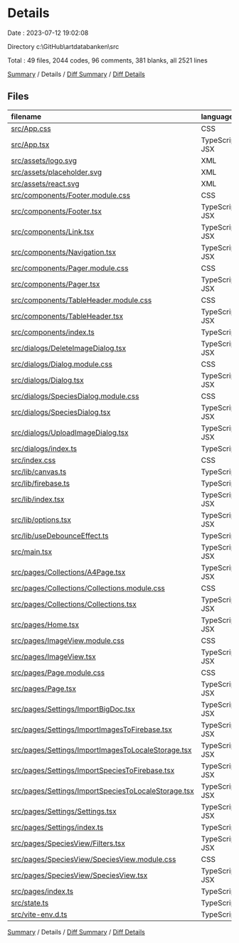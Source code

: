 # Details

Date : 2023-07-12 19:02:08

Directory c:\\GitHub\\artdatabanken\\src

Total : 49 files,  2044 codes, 96 comments, 381 blanks, all 2521 lines

[Summary](results.md) / Details / [Diff Summary](diff.md) / [Diff Details](diff-details.md)

## Files
| filename | language | code | comment | blank | total |
| :--- | :--- | ---: | ---: | ---: | ---: |
| [src/App.css](/src/App.css) | CSS | 3 | 0 | 1 | 4 |
| [src/App.tsx](/src/App.tsx) | TypeScript JSX | 35 | 4 | 9 | 48 |
| [src/assets/logo.svg](/src/assets/logo.svg) | XML | 1 | 0 | 0 | 1 |
| [src/assets/placeholder.svg](/src/assets/placeholder.svg) | XML | 1 | 0 | 0 | 1 |
| [src/assets/react.svg](/src/assets/react.svg) | XML | 1 | 0 | 0 | 1 |
| [src/components/Footer.module.css](/src/components/Footer.module.css) | CSS | 4 | 0 | 2 | 6 |
| [src/components/Footer.tsx](/src/components/Footer.tsx) | TypeScript JSX | 8 | 0 | 2 | 10 |
| [src/components/Link.tsx](/src/components/Link.tsx) | TypeScript JSX | 17 | 4 | 3 | 24 |
| [src/components/Navigation.tsx](/src/components/Navigation.tsx) | TypeScript JSX | 34 | 4 | 3 | 41 |
| [src/components/Pager.module.css](/src/components/Pager.module.css) | CSS | 20 | 0 | 5 | 25 |
| [src/components/Pager.tsx](/src/components/Pager.tsx) | TypeScript JSX | 32 | 0 | 8 | 40 |
| [src/components/TableHeader.module.css](/src/components/TableHeader.module.css) | CSS | 8 | 0 | 2 | 10 |
| [src/components/TableHeader.tsx](/src/components/TableHeader.tsx) | TypeScript JSX | 36 | 0 | 6 | 42 |
| [src/components/index.ts](/src/components/index.ts) | TypeScript | 6 | 0 | 2 | 8 |
| [src/dialogs/DeleteImageDialog.tsx](/src/dialogs/DeleteImageDialog.tsx) | TypeScript JSX | 76 | 0 | 10 | 86 |
| [src/dialogs/Dialog.module.css](/src/dialogs/Dialog.module.css) | CSS | 8 | 0 | 2 | 10 |
| [src/dialogs/Dialog.tsx](/src/dialogs/Dialog.tsx) | TypeScript JSX | 56 | 3 | 11 | 70 |
| [src/dialogs/SpeciesDialog.module.css](/src/dialogs/SpeciesDialog.module.css) | CSS | 24 | 0 | 4 | 28 |
| [src/dialogs/SpeciesDialog.tsx](/src/dialogs/SpeciesDialog.tsx) | TypeScript JSX | 168 | 0 | 20 | 188 |
| [src/dialogs/UploadImageDialog.tsx](/src/dialogs/UploadImageDialog.tsx) | TypeScript JSX | 141 | 3 | 26 | 170 |
| [src/dialogs/index.ts](/src/dialogs/index.ts) | TypeScript | 5 | 0 | 2 | 7 |
| [src/index.css](/src/index.css) | CSS | 44 | 4 | 7 | 55 |
| [src/lib/canvas.ts](/src/lib/canvas.ts) | TypeScript | 30 | 0 | 5 | 35 |
| [src/lib/firebase.ts](/src/lib/firebase.ts) | TypeScript | 124 | 33 | 25 | 182 |
| [src/lib/index.tsx](/src/lib/index.tsx) | TypeScript JSX | 32 | 2 | 13 | 47 |
| [src/lib/options.tsx](/src/lib/options.tsx) | TypeScript JSX | 55 | 0 | 9 | 64 |
| [src/lib/useDebounceEffect.ts](/src/lib/useDebounceEffect.ts) | TypeScript | 11 | 23 | 4 | 38 |
| [src/main.tsx](/src/main.tsx) | TypeScript JSX | 10 | 0 | 2 | 12 |
| [src/pages/Collections/A4Page.tsx](/src/pages/Collections/A4Page.tsx) | TypeScript JSX | 46 | 2 | 10 | 58 |
| [src/pages/Collections/Collections.module.css](/src/pages/Collections/Collections.module.css) | CSS | 62 | 1 | 10 | 73 |
| [src/pages/Collections/Collections.tsx](/src/pages/Collections/Collections.tsx) | TypeScript JSX | 51 | 0 | 9 | 60 |
| [src/pages/Home.tsx](/src/pages/Home.tsx) | TypeScript JSX | 11 | 0 | 2 | 13 |
| [src/pages/ImageView.module.css](/src/pages/ImageView.module.css) | CSS | 22 | 0 | 5 | 27 |
| [src/pages/ImageView.tsx](/src/pages/ImageView.tsx) | TypeScript JSX | 82 | 2 | 14 | 98 |
| [src/pages/Page.module.css](/src/pages/Page.module.css) | CSS | 11 | 0 | 3 | 14 |
| [src/pages/Page.tsx](/src/pages/Page.tsx) | TypeScript JSX | 33 | 0 | 3 | 36 |
| [src/pages/Settings/ImportBigDoc.tsx](/src/pages/Settings/ImportBigDoc.tsx) | TypeScript JSX | 66 | 5 | 17 | 88 |
| [src/pages/Settings/ImportImagesToFirebase.tsx](/src/pages/Settings/ImportImagesToFirebase.tsx) | TypeScript JSX | 62 | 1 | 14 | 77 |
| [src/pages/Settings/ImportImagesToLocaleStorage.tsx](/src/pages/Settings/ImportImagesToLocaleStorage.tsx) | TypeScript JSX | 53 | 0 | 9 | 62 |
| [src/pages/Settings/ImportSpeciesToFirebase.tsx](/src/pages/Settings/ImportSpeciesToFirebase.tsx) | TypeScript JSX | 64 | 0 | 15 | 79 |
| [src/pages/Settings/ImportSpeciesToLocaleStorage.tsx](/src/pages/Settings/ImportSpeciesToLocaleStorage.tsx) | TypeScript JSX | 71 | 1 | 14 | 86 |
| [src/pages/Settings/Settings.tsx](/src/pages/Settings/Settings.tsx) | TypeScript JSX | 27 | 0 | 4 | 31 |
| [src/pages/Settings/index.ts](/src/pages/Settings/index.ts) | TypeScript | 20 | 0 | 6 | 26 |
| [src/pages/SpeciesView/Filters.tsx](/src/pages/SpeciesView/Filters.tsx) | TypeScript JSX | 86 | 2 | 17 | 105 |
| [src/pages/SpeciesView/SpeciesView.module.css](/src/pages/SpeciesView/SpeciesView.module.css) | CSS | 7 | 0 | 2 | 9 |
| [src/pages/SpeciesView/SpeciesView.tsx](/src/pages/SpeciesView/SpeciesView.tsx) | TypeScript JSX | 97 | 0 | 13 | 110 |
| [src/pages/index.ts](/src/pages/index.ts) | TypeScript | 6 | 0 | 2 | 8 |
| [src/state.ts](/src/state.ts) | TypeScript | 177 | 1 | 28 | 206 |
| [src/vite-env.d.ts](/src/vite-env.d.ts) | TypeScript | 0 | 1 | 1 | 2 |

[Summary](results.md) / Details / [Diff Summary](diff.md) / [Diff Details](diff-details.md)